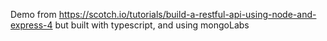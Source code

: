 Demo from https://scotch.io/tutorials/build-a-restful-api-using-node-and-express-4
but built with typescript, and using mongoLabs
